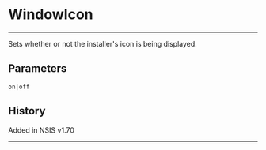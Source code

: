 # WindowIcon

---

Sets whether or not the installer's icon is being displayed.

## Parameters

    on|off

## History

Added in NSIS v1.70

---

